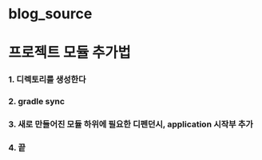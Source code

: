 # blog_source

# 프로젝트 모듈 추가법

### 1. 디렉토리를 생성한다
### 2. gradle sync
### 3. 새로 만들어진 모듈 하위에 필요한 디펜던시, application 시작부 추가
### 4. 끝
